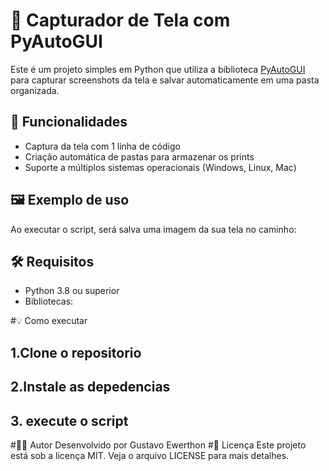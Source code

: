 # 📸 Capturador de Tela com PyAutoGUI

Este é um projeto simples em Python que utiliza a biblioteca [PyAutoGUI](https://pyautogui.readthedocs.io/) para capturar screenshots da tela e salvar automaticamente em uma pasta organizada.

## 🚀 Funcionalidades

- Captura da tela com 1 linha de código
- Criação automática de pastas para armazenar os prints
- Suporte a múltiplos sistemas operacionais (Windows, Linux, Mac)

## 🖼️ Exemplo de uso

Ao executar o script, será salva uma imagem da sua tela no caminho:

## 🛠️ Requisitos

- Python 3.8 ou superior
- Bibliotecas:

#💡 Como executar

## 1.Clone o repositorio
## 2.Instale as depedencias
## 3. execute o script

#🙋‍♂️ Autor
Desenvolvido por Gustavo Ewerthon
#📜 Licença
Este projeto está sob a licença MIT. Veja o arquivo LICENSE para mais detalhes.


